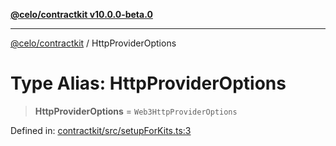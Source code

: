 [**@celo/contractkit v10.0.0-beta.0**](../README.md)

***

[@celo/contractkit](../globals.md) / HttpProviderOptions

# Type Alias: HttpProviderOptions

> **HttpProviderOptions** = `Web3HttpProviderOptions`

Defined in: [contractkit/src/setupForKits.ts:3](https://github.com/celo-org/developer-tooling/blob/master/packages/sdk/contractkit/src/setupForKits.ts#L3)
